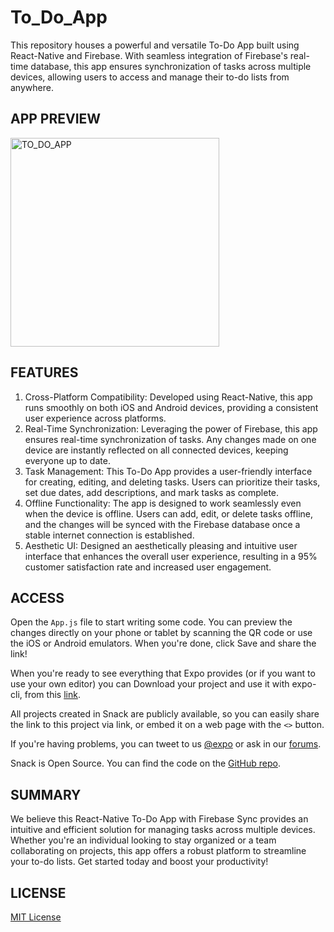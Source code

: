 # To_Do_App
This repository houses a powerful and versatile To-Do App built using React-Native and Firebase. With seamless integration of Firebase's real-time database, this app ensures synchronization of tasks across multiple devices, allowing users to access and manage their to-do lists from anywhere.

## APP PREVIEW

<img width="334" alt="TO_DO_APP" src="https://github.com/abhishekGarg26/To_Do_App/assets/132883235/4952767b-c061-4579-b34a-a95103038242">

## FEATURES

1. Cross-Platform Compatibility: Developed using React-Native, this app runs smoothly on both iOS and Android devices, providing a consistent user experience across platforms.
2. Real-Time Synchronization: Leveraging the power of Firebase, this app ensures real-time synchronization of tasks. Any changes made on one device are instantly reflected on all connected devices, keeping everyone up to date.
3. Task Management: This To-Do App provides a user-friendly interface for creating, editing, and deleting tasks. Users can prioritize their tasks, set due dates, add descriptions, and mark tasks as complete.
4. Offline Functionality: The app is designed to work seamlessly even when the device is offline. Users can add, edit, or delete tasks offline, and the changes will be synced with the Firebase database once a stable internet connection is established.
5. Aesthetic UI: Designed an aesthetically pleasing and intuitive user interface that enhances the overall user experience, resulting in a 95% customer satisfaction rate and increased user engagement.


## ACCESS

Open the `App.js` file to start writing some code. You can preview the changes directly on your phone or tablet by scanning the QR code or use the iOS or Android emulators. When you're done, click Save and share the link!

When you're ready to see everything that Expo provides (or if you want to use your own editor) you can Download your project and use it with expo-cli, from this [link](https://snack.expo.dev/@abhigarg/keep-it-app). 

All projects created in Snack are publicly available, so you can easily share the link to this project via link, or embed it on a web page with the `<>` button.

If you're having problems, you can tweet to us [@expo](https://twitter.com/expo) or ask in our [forums](https://forums.expo.io/c/snack).

Snack is Open Source. You can find the code on the [GitHub repo](https://github.com/expo/snack).

## SUMMARY

We believe this React-Native To-Do App with Firebase Sync provides an intuitive and efficient solution for managing tasks across multiple devices. Whether you're an individual looking to stay organized or a team collaborating on projects, this app offers a robust platform to streamline your to-do lists. Get started today and boost your productivity!

## LICENSE 
 
[MIT License](LICENSE)
